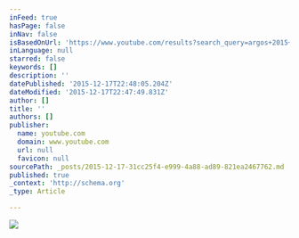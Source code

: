 ```yaml
---
inFeed: true
hasPage: false
inNav: false
isBasedOnUrl: 'https://www.youtube.com/results?search_query=argos+2015+advert'
inLanguage: null
starred: false
keywords: []
description: ''
datePublished: '2015-12-17T22:48:05.204Z'
dateModified: '2015-12-17T22:47:49.831Z'
author: []
title: ''
authors: []
publisher:
  name: youtube.com
  domain: www.youtube.com
  url: null
  favicon: null
sourcePath: _posts/2015-12-17-31cc25f4-e999-4a88-ad89-821ea2467762.md
published: true
_context: 'http://schema.org'
_type: Article

---
```

![](https://s3-us-west-2.amazonaws.com/the-grid-img/p/bf826be9056bcee57f70424352b06e8371f97342.webp)
